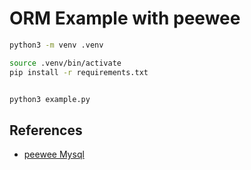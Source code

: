 # ORM Example with peewee

```bash
python3 -m venv .venv

source .venv/bin/activate
pip install -r requirements.txt


python3 example.py
```

## References

- [peewee Mysql](https://docs.peewee-orm.com/en/latest/peewee/database.html#connecting-using-a-database-url)
